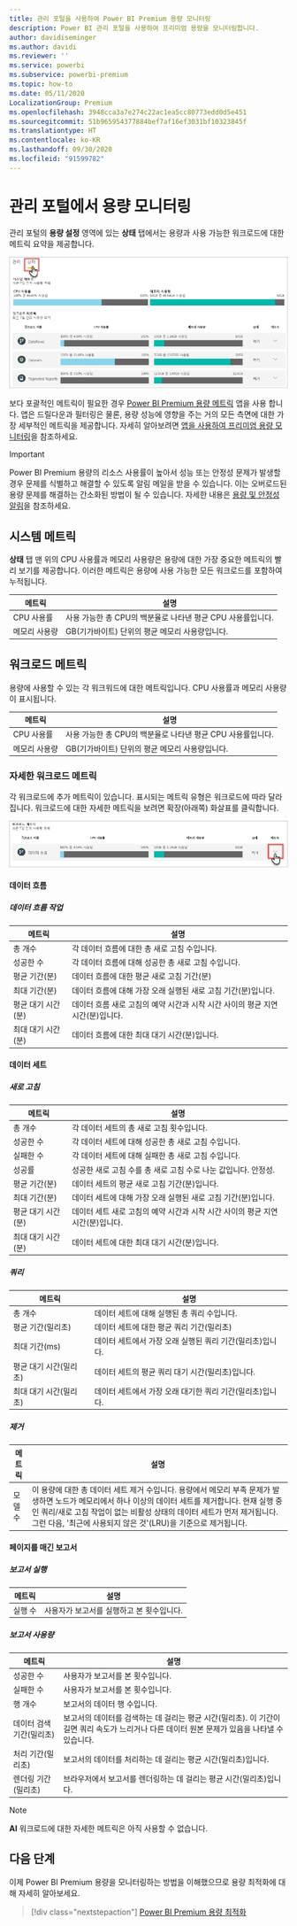 ```yaml
---
title: 관리 포털을 사용하여 Power BI Premium 용량 모니터링
description: Power BI 관리 포털을 사용하여 프리미엄 용량을 모니터링합니다.
author: davidiseminger
ms.author: davidi
ms.reviewer: ''
ms.service: powerbi
ms.subservice: powerbi-premium
ms.topic: how-to
ms.date: 05/11/2020
LocalizationGroup: Premium
ms.openlocfilehash: 3948cca3a7e274c22ac1ea5cc80773edd0d5e451
ms.sourcegitcommit: 51b965954377884bef7af16ef3031bf10323845f
ms.translationtype: HT
ms.contentlocale: ko-KR
ms.lasthandoff: 09/30/2020
ms.locfileid: "91599782"
---
```

# <a name="monitor-capacities-in-the-admin-portal"></a>관리 포털에서 용량 모니터링

관리 포털의 **용량 설정** 영역에 있는 **상태** 탭에서는 용량과 사용 가능한 워크로드에 대한 메트릭 요약을 제공합니다.  

![포털의 용량 상태 탭](media/service-admin-premium-monitor-portal/admin-portal-health.png)

보다 포괄적인 메트릭이 필요한 경우 [Power BI Premium 용량 메트릭](service-admin-premium-monitor-capacity.md) 앱을 사용 합니다. 앱은 드릴다운과 필터링은 물론, 용량 성능에 영향을 주는 거의 모든 측면에 대한 가장 세부적인 메트릭을 제공합니다. 자세히 알아보려면 [앱을 사용하여 프리미엄 용량 모니터링](service-admin-premium-monitor-capacity.md)을 참조하세요.

> [!IMPORTANT]
> Power BI Premium 용량의 리소스 사용률이 높아서 성능 또는 안정성 문제가 발생할 경우 문제를 식별하고 해결할 수 있도록 알림 메일을 받을 수 있습니다. 이는 오버로드된 용량 문제를 해결하는 간소화된 방법이 될 수 있습니다. 자세한 내용은 [용량 및 안정성 알림](service-interruption-notifications.md#capacity-and-reliability-notifications)을 참조하세요.


## <a name="system-metrics"></a>시스템 메트릭

**상태** 탭 맨 위의 CPU 사용률과 메모리 사용량은 용량에 대한 가장 중요한 메트릭의 빨리 보기를 제공합니다. 이러한 메트릭은 용량에 사용 가능한 모든 워크로드를 포함하여 누적됩니다.

| **메트릭** | **설명** |
| --- | --- |
| CPU 사용률 | 사용 가능한 총 CPU의 백분율로 나타낸 평균 CPU 사용률입니다. |
| 메모리 사용량 | GB(기가바이트) 단위의 평균 메모리 사용량입니다.|

## <a name="workload-metrics"></a>워크로드 메트릭

용량에 사용할 수 있는 각 워크워드에 대한 메트릭입니다. CPU 사용률과 메모리 사용량이 표시됩니다.

| **메트릭** | **설명** |
| --- | --- |
| CPU 사용률 | 사용 가능한 총 CPU의 백분율로 나타낸 평균 CPU 사용률입니다. |
| 메모리 사용량 | GB(기가바이트) 단위의 평균 메모리 사용량입니다.|

### <a name="detailed-workload-metrics"></a>자세한 워크로드 메트릭

각 워크로드에 추가 메트릭이 있습니다. 표시되는 메트릭 유형은 워크로드에 따라 달라집니다. 워크로드에 대한 자세한 메트릭을 보려면 확장(아래쪽) 화살표를 클릭합니다.

![워크로드 상태 확장](media/service-admin-premium-monitor-portal/admin-portal-health-expand.png)

#### <a name="dataflows"></a>데이터 흐름

##### <a name="dataflow-operations"></a>데이터 흐름 작업

| **메트릭** | **설명** |
| --- | --- |
| 총 개수 | 각 데이터 흐름에 대한 총 새로 고침 수입니다. |
| 성공한 수 | 각 데이터 흐름에 대해 성공한 총 새로 고침 수입니다.|
| 평균 기간(분) | 데이터 흐름에 대한 평균 새로 고침 기간(분) |
| 최대 기간(분) | 데이터 흐름에 대해 가장 오래 실행된 새로 고침 기간(분)입니다. |
| 평균 대기 시간(분) | 데이터 흐름 새로 고침의 예약 시간과 시작 시간 사이의 평균 지연 시간(분)입니다. |
| 최대 대기 시간(분) | 데이터 흐름에 대한 최대 대기 시간(분)입니다.  |

#### <a name="datasets"></a>데이터 세트

##### <a name="refresh"></a>새로 고침

| **메트릭** | **설명** |
| --- | --- |
| 총 개수 | 각 데이터 세트의 총 새로 고침 횟수입니다. |
| 성공한 수 | 각 데이터 세트에 대해 성공한 총 새로 고침 수입니다. |
| 실패한 수 | 각 데이터 세트에 대해 실패한 총 새로 고침 수입니다. |
| 성공률  | 성공한 새로 고침 수를 총 새로 고침 수로 나눈 값입니다. 안정성. |
| 평균 기간(분) | 데이터 세트의 평균 새로 고침 기간(분)입니다.  |
| 최대 기간(분) | 데이터 세트에 대해 가장 오래 실행된 새로 고침 기간(분)입니다. |
| 평균 대기 시간(분) | 데이터 세트 새로 고침의 예약 시간과 시작 시간 사이의 평균 지연 시간(분)입니다. |
| 최대 대기 시간(분) | 데이터 세트에 대한 최대 대기 시간(분)입니다. |

##### <a name="query"></a>쿼리

| **메트릭** | **설명** |
| --- | --- |
| 총 개수 | 데이터 세트에 대해 실행된 총 쿼리 수입니다. |
| 평균 기간(밀리초) |데이터 세트에 대한 평균 쿼리 기간(밀리초)|
| 최대 기간(ms) |데이터 세트에서 가장 오래 실행된 쿼리 기간(밀리초)입니다. |
| 평균 대기 시간(밀리초) |데이터 세트의 평균 쿼리 대기 시간(밀리초)입니다. |
| 최대 대기 시간(밀리초) |데이터 세트에서 가장 오래 대기한 쿼리 기간(밀리초)입니다. |

##### <a name="eviction"></a>제거

| **메트릭** | **설명** |
| --- | --- |
| 모델 수 | 이 용량에 대한 총 데이터 세트 제거 수입니다. 용량에서 메모리 부족 문제가 발생하면 노드가 메모리에서 하나 이상의 데이터 세트를 제거합니다. 현재 실행 중인 쿼리/새로 고침 작업이 없는 비활성 상태의 데이터 세트가 먼저 제거됩니다. 그런 다음, '최근에 사용되지 않은 것'(LRU)을 기준으로 제거됩니다. |

#### <a name="paginated-reports"></a>페이지를 매긴 보고서

##### <a name="report-execution"></a>보고서 실행

| **메트릭** | **설명** |
| --- | --- |
| 실행 수  | 사용자가 보고서를 실행하고 본 횟수입니다.|

##### <a name="report-usage"></a>보고서 사용량

| **메트릭** | **설명** |
| --- | --- |
| 성공한 수 | 사용자가 보고서를 본 횟수입니다. |
| 실패한 수 |사용자가 보고서를 본 횟수입니다.|
| 행 개수 |보고서의 데이터 행 수입니다. |
| 데이터 검색 기간(밀리초) |보고서의 데이터를 검색하는 데 걸리는 평균 시간(밀리초). 이 기간이 길면 쿼리 속도가 느리거나 다른 데이터 원본 문제가 있음을 나타낼 수 있습니다.  |
| 처리 기간(밀리초) |보고서의 데이터를 처리하는 데 걸리는 평균 시간(밀리초)입니다. |
| 렌더링 기간(밀리초) |브라우저에서 보고서를 렌더링하는 데 걸리는 평균 시간(밀리초)입니다. |

> [!NOTE]
> **AI** 워크로드에 대한 자세한 메트릭은 아직 사용할 수 없습니다.

## <a name="next-steps"></a>다음 단계

이제 Power BI Premium 용량을 모니터링하는 방법을 이해했으므로 용량 최적화에 대해 자세히 알아보세요.

> [!div class="nextstepaction"]
> [Power BI Premium 용량 최적화](service-premium-capacity-optimize.md)
